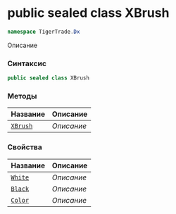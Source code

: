 
# public sealed class XBrush
```csharp
namespace TigerTrade.Dx
```



Описание

### Синтаксис
```csharp
public sealed class XBrush
```


### Методы
| Название | Описание |
| --- | --- |
| [`XBrush`](./XBrush.cs/Методы/XBrush.md) | *Описание* |

### Свойства
| Название | Описание |
| --- | --- |
| [`White`](./XBrush.cs/Свойства/White.md) | *Описание* |
| [`Black`](./XBrush.cs/Свойства/Black.md) | *Описание* |
| [`Color`](./XBrush.cs/Свойства/Color.md) | *Описание* |




